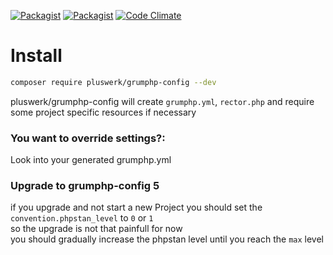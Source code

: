 [![Packagist](https://img.shields.io/packagist/v/pluswerk/grumphp-config.svg?style=flat-square)](https://packagist.org/packages/pluswerk/grumphp-config)
[![Packagist](https://img.shields.io/packagist/l/pluswerk/grumphp-config.svg?style=flat-square)](https://opensource.org/licenses/LGPL-3.0)
[![Code Climate](https://img.shields.io/codeclimate/maintainability/pluswerk/grumphp-xliff-task.svg?style=flat-square)](https://codeclimate.com/github/pluswerk/grumphp-xliff-task)

# Install

````bash
composer require pluswerk/grumphp-config --dev
````

pluswerk/grumphp-config will create `grumphp.yml`, `rector.php` and require some project specific resources if necessary 

### You want to override settings?:

Look into your generated grumphp.yml


### Upgrade to grumphp-config 5

if you upgrade and not start a new Project you should set the `convention.phpstan_level` to `0` or `1`  
so the upgrade is not that painfull for now  
you should gradually increase the phpstan level until you reach the `max` level
